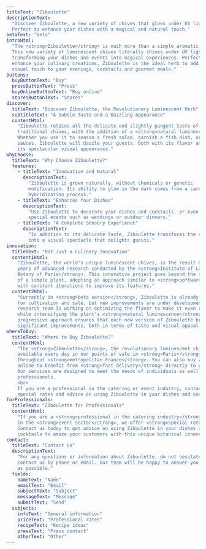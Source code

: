```yaml
---
titleText: "Ziboulette"
descriptionText:
  "Discover Ziboulette, a new variety of chives that glows under UV light.
  Perfect to enhance your dishes with a magical and natural touch."
betaText: "beta"
introHtml:
  "The <strong>Ziboulette</strong> is much more than a simple aromatic plant.
  This new variety of luminescent chives literally shines under UV light,
  transforming your dishes and events into magical experiences. Perfect to
  enhance your culinary creations, Ziboulette is the ideal herb to add a unique
  visual touch to your evenings, cocktails and gourmet meals."
buttons:
  buyButtonText: "Buy"
  pressButtonText: "Press"
  buyOnlineButtonText: "Buy online"
  storesButtonText: "Stores"
discover:
  titleText: "Discover Ziboulette, the Revolutionary Luminescent Herb"
  subtitleText: "A Subtle Taste and a Dazzling Appearance"
  contentHtml:
    "Ziboulette retains all the delicate and slightly pungent taste of
    traditional chives, with the addition of a <strong>natural luminescence</strong>.
    Whether you use it to season a fresh salad, garnish a fish dish, or enhance
    sauces, Ziboulette will dazzle your guests, both with its flavor and
    its spectacular visual appearance."
whyChoose:
  titleText: "Why Choose Ziboulette?"
  features:
    - titleText: "Innovative and Natural"
      descriptionText:
        "Ziboulette is grown naturally, without chemicals or genetic
        modification. Its ability to glow in the dark comes from a careful
        hybridization process."
    - titleText: "Enhances Your Dishes"
      descriptionText:
        "Use Ziboulette to decorate your dishes and cocktails, or even for
        special events such as weddings or outdoor dinners."
    - titleText: "A Complete Sensory Experience"
      descriptionText:
        "In addition to its delicate taste, Ziboulette transforms the culinary experience
        into a visual spectacle that delights guests."
innovation:
  titleText: "Not Just a Culinary Innovation"
  content1Html:
    "Ziboulette, the world's unique luminescent chives, is the result of several
    years of advanced research conducted by the <strong>Institute of Luminescent
    Botany of Paris</strong>. This innovative project goes beyond the creation
    of a simple plant, adopting an approach similar to <strong>software development</strong>,
    with constant iterations to improve its features."
  content2Html:
    "Currently in <strong>beta version</strong>, Ziboulette is already available
    for cultivation and sale, but new improvements are under development. The
    research team is working on optimizing the flavor to make it even richer,
    while intensifying the plant's <strong>natural luminescence</strong>. This
    progressive approach ensures that each new version of Ziboulette brings
    significant improvements, both in terms of taste and visual appeal."
whereToBuy:
  titleText: "Where to Buy Ziboulette?"
  contentHtml:
    "The <strong>Ziboulette</strong>, the revolutionary luminescent chives, is
    available every day in our points of sale in <strong>Paris</strong> and
    throughout <strong>metropolitan France</strong>. You can also buy Ziboulette
    online to benefit from <strong>fast delivery</strong> directly to your home.
    Our services are designed to meet the needs of individuals as well as
    professionals.
    <br>
    If you are a professional in the catering or event industry, contact us for
    special rates and advice on using Ziboulette in your dishes and cocktails."
forProfessionals:
  titleText: "Ziboulette for Professionals"
  contentHtml:
    "If you are a <strong>professional in the catering industry</strong> or work
    in the <strong>event sector</strong>, we offer <strong>special rates</strong>.
    Contact us today to get advice on using Ziboulette in your dishes and
    cocktails to amaze your customers with this unique botanical innovation."
contact:
  titleText: "Contact Us"
  descriptionText:
    "For any questions or information about Ziboulette, do not hesitate to
    contact us by phone or email. Our team will be happy to answer you as soon
    as possible."
  fields:
    nameText: "Name"
    emailText: "Email"
    subjectText: "Subject"
    messageText: "Message"
    submitText: "Send"
  subjects:
    infoText: "General information"
    priceText: "Professional rates"
    recipeText: "Recipe ideas"
    pressText: "Press contact"
    otherText: "Other"
---
```

